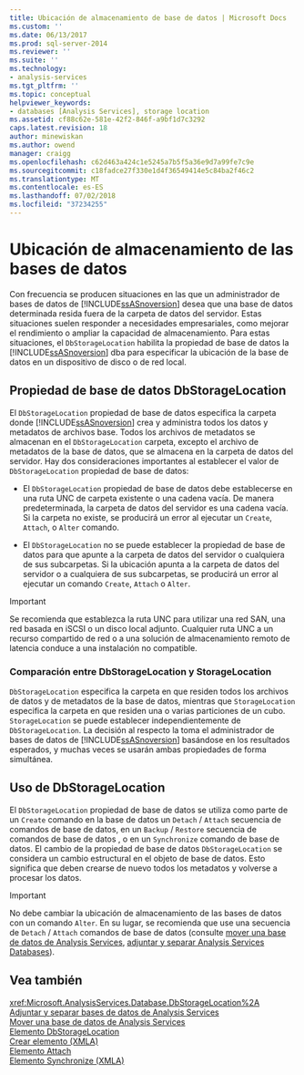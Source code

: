 ```yaml
---
title: Ubicación de almacenamiento de base de datos | Microsoft Docs
ms.custom: ''
ms.date: 06/13/2017
ms.prod: sql-server-2014
ms.reviewer: ''
ms.suite: ''
ms.technology:
- analysis-services
ms.tgt_pltfrm: ''
ms.topic: conceptual
helpviewer_keywords:
- databases [Analysis Services], storage location
ms.assetid: cf88c62e-581e-42f2-846f-a9bf1d7c3292
caps.latest.revision: 18
author: minewiskan
ms.author: owend
manager: craigg
ms.openlocfilehash: c62d463a424c1e5245a7b5f5a36e9d7a99fe7c9e
ms.sourcegitcommit: c18fadce27f330e1d4f36549414e5c84ba2f46c2
ms.translationtype: MT
ms.contentlocale: es-ES
ms.lasthandoff: 07/02/2018
ms.locfileid: "37234255"
---
```

# <a name="database-storage-location"></a>Ubicación de almacenamiento de las bases de datos
  Con frecuencia se producen situaciones en las que un administrador de bases de datos de [!INCLUDE[ssASnoversion](../../includes/ssasnoversion-md.md)] desea que una base de datos determinada resida fuera de la carpeta de datos del servidor. Estas situaciones suelen responder a necesidades empresariales, como mejorar el rendimiento o ampliar la capacidad de almacenamiento. Para estas situaciones, el `DbStorageLocation` habilita la propiedad de base de datos la [!INCLUDE[ssASnoversion](../../includes/ssasnoversion-md.md)] dba para especificar la ubicación de la base de datos en un dispositivo de disco o de red local.  
  
## <a name="dbstoragelocation-database-property"></a>Propiedad de base de datos DbStorageLocation  
 El `DbStorageLocation` propiedad de base de datos especifica la carpeta donde [!INCLUDE[ssASnoversion](../../includes/ssasnoversion-md.md)] crea y administra todos los datos y metadatos de archivos base. Todos los archivos de metadatos se almacenan en el `DbStorageLocation` carpeta, excepto el archivo de metadatos de la base de datos, que se almacena en la carpeta de datos del servidor. Hay dos consideraciones importantes al establecer el valor de `DbStorageLocation` propiedad de base de datos:  
  
-   El `DbStorageLocation` propiedad de base de datos debe establecerse en una ruta UNC de carpeta existente o una cadena vacía. De manera predeterminada, la carpeta de datos del servidor es una cadena vacía. Si la carpeta no existe, se producirá un error al ejecutar un `Create`, `Attach`, o `Alter` comando.  
  
-   El `DbStorageLocation` no se puede establecer la propiedad de base de datos para que apunte a la carpeta de datos del servidor o cualquiera de sus subcarpetas. Si la ubicación apunta a la carpeta de datos del servidor o a cualquiera de sus subcarpetas, se producirá un error al ejecutar un comando `Create`, `Attach` o `Alter`.  
  
> [!IMPORTANT]  
>  Se recomienda que establezca la ruta UNC para utilizar una red SAN, una red basada en iSCSI o un disco local adjunto. Cualquier ruta UNC a un recurso compartido de red o a una solución de almacenamiento remoto de latencia conduce a una instalación no compatible.  
  
### <a name="dbstoragelocation-compared-to-storagelocation"></a>Comparación entre DbStorageLocation y StorageLocation  
 `DbStorageLocation` especifica la carpeta en que residen todos los archivos de datos y de metadatos de la base de datos, mientras que `StorageLocation` especifica la carpeta en que residen una o varias particiones de un cubo. `StorageLocation` se puede establecer independientemente de `DbStorageLocation`. La decisión al respecto la toma el administrador de bases de datos de [!INCLUDE[ssASnoversion](../../includes/ssasnoversion-md.md)] basándose en los resultados esperados, y muchas veces se usarán ambas propiedades de forma simultánea.  
  
## <a name="dbstoragelocation-usage"></a>Uso de DbStorageLocation  
 El `DbStorageLocation` propiedad de base de datos se utiliza como parte de un `Create` comando en la base de datos un `Detach` / `Attach` secuencia de comandos de base de datos, en un `Backup` / `Restore` secuencia de comandos de base de datos , o en un `Synchronize` comando de base de datos. El cambio de la propiedad de base de datos `DbStorageLocation` se considera un cambio estructural en el objeto de base de datos. Esto significa que deben crearse de nuevo todos los metadatos y volverse a procesar los datos.  
  
> [!IMPORTANT]  
>  No debe cambiar la ubicación de almacenamiento de las bases de datos con un comando `Alter`. En su lugar, se recomienda que use una secuencia de `Detach` / `Attach` comandos de base de datos (consulte [mover una base de datos de Analysis Services](move-an-analysis-services-database.md), [adjuntar y separar Analysis Services Databases](attach-and-detach-analysis-services-databases.md)).  
  
## <a name="see-also"></a>Vea también  
 <xref:Microsoft.AnalysisServices.Database.DbStorageLocation%2A>   
 [Adjuntar y separar bases de datos de Analysis Services](attach-and-detach-analysis-services-databases.md)   
 [Mover una base de datos de Analysis Services](move-an-analysis-services-database.md)   
 [Elemento DbStorageLocation](../xmla/xml-elements-properties/dbstoragelocation-element.md)   
 [Crear elemento &#40;XMLA&#41;](../xmla/xml-elements-commands/create-element-xmla.md)   
 [Elemento Attach](../xmla/xml-elements-commands/attach-element.md)   
 [Elemento Synchronize &#40;XMLA&#41;](../xmla/xml-elements-commands/synchronize-element-xmla.md)  
  
  
